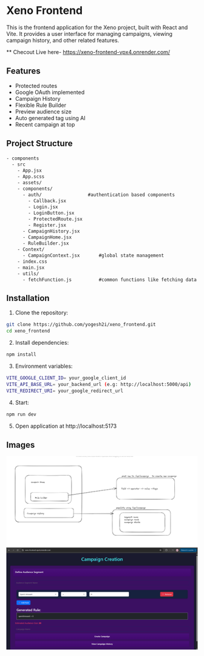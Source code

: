 # Xeno Frontend

This is the frontend application for the Xeno project, built with React and Vite. It provides a user interface for managing campaigns, viewing campaign history, and other related features.

** Checout Live here- https://xeno-frontend-vpx4.onrender.com/

## Features

* Protected routes
* Google OAuth implemented
* Campaign History
* Flexible Rule Builder
* Preview audience size
* Auto generated tag using AI
* Recent campaign at top



## Project Structure
```
- components
  - src
    - App.jsx
    - App.scss
    - assets/
    - components/
      - auth/                 #authentication based components
        - Callback.jsx
        - Login.jsx
        - LoginButton.jsx
        - ProtectedRoute.jsx
        - Register.jsx
      - CampaignHistory.jsx     
      - CampaignHome.jsx
      - RuleBuilder.jsx
    - Context/
      - CampaignContext.jsx       #global state management
    - index.css
    - main.jsx
    - utils/
      - fetchFunction.js          #common functions like fetching data

```


## Installation

1. Clone the repository:
```sh
git clone https://github.com/yogesh2i/xeno_frontend.git
cd xeno_frontend
```

2. Install dependencies:
```sh
npm install
```

3. Environment variables:
```sh
VITE_GOOGLE_CLIENT_ID= your_google_client_id
VITE_API_BASE_URL= your_backend_url (e.g: http://localhost:5000/api)
VITE_REDIRECT_URI= your_google_redirect_url
```

4. Start:
```sh
npm run dev
```

5. Open application at http://localhost:5173

## Images

<img src="./samples/flow.png">
<img src="./samples/rulebuilder.png">
<img src="./samples/history.png>

